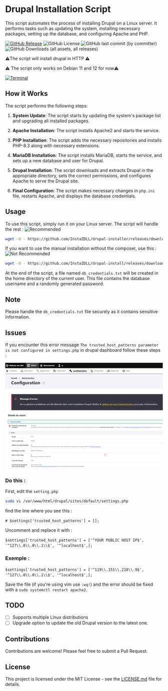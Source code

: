 # Drupal Installation Script

This script automates the process of installing Drupal on a Linux server. It performs tasks such as updating the system, installing necessary packages, setting up the database, and configuring Apache and PHP.

[ ![GitHub Release](https://img.shields.io/github/v/release/InstaZDLL/drupal-install?style=for-the-badge)](https://img.shields.io/github/v/release/InstaZDLL/drupal-install?sort=date&display_name=release&style=for-the-badge
)  ![GitHub License](https://img.shields.io/github/license/InstaZDLL/drupal-install?style=for-the-badge) ![GitHub last commit (by committer)](https://img.shields.io/github/last-commit/InstaZDLL/drupal-install?style=for-the-badge) ![GitHub Downloads (all assets, all releases)](https://img.shields.io/github/downloads/InstaZDLL/drupal-install/total?style=for-the-badge&color=%230080ff)



⚠️The script will install drupal in HTTP ⚠️

⚠️ The script only works on Debian 11 and 12 for now⚠️ 

[![Terminal](https://badgen.net/badge/Status/tested/green?icon=terminal)](#)

## How it Works

The script performs the following steps:

1. **System Update**: The script starts by updating the system's package list and upgrading all installed packages.

2. **Apache Installation**: The script installs Apache2 and starts the service.

3. **PHP Installation**: The script adds the necessary repositories and installs PHP-8.3 along with necessary extensions.

4. **MariaDB Installation**: The script installs MariaDB, starts the service, and sets up a new database and user for Drupal.

5. **Drupal Installation**: The script downloads and extracts Drupal in the appropriate directory, sets the correct permissions, and configures Apache to serve the Drupal site.

6. **Final Configuration**: The script makes necessary changes in `php.ini` file, restarts Apache, and displays the database credentials.

## Usage

To use this script, simply run it on your Linux server. The script will handle the rest : ![Recommended](https://img.shields.io/static/v1?label=&message=Recommended&color=%2331BB12)

```bash
wget -O - https://github.com/InstaZDLL/drupal-installer/releases/download/v1.1.1/drupal-install-composer-apache2.sh | sudo bash
```

If you want to use the manual installation without the composer, use this : ![Not Recommended](https://img.shields.io/static/v1?label=&message=Not+Recommended&color=yellow)

```bash
wget -O - https://github.com/InstaZDLL/drupal-install/releases/download/v1.0.1/drupal-install.sh | sudo bash
```

At the end of the script, a file named `db_credentials.txt` will be created in the home directory of the current user. This file contains the database username and a randomly generated password.

## Note

Please handle the `db_credentials.txt` file securely as it contains sensitive information.

## Issues

If you encounter this error message `The trusted_host_patterns parameter is not configured in settings.php` in drupal dashboard follow these steps :

![Issues A](https://raw.githubusercontent.com/InstaZDLL/drupal-install/main/images/ScreenshotA.png)
![Issues B](https://raw.githubusercontent.com/InstaZDLL/drupal-install/main/images/ScreenshotB.png)

### Do this :

First, edit the `setting.php`

```bash
sudo vi /var/www/html/drupal/sites/default/settings.php
```

find the line where you see this :

`# $settings['trusted_host_patterns'] = [];`

Uncomment and replace it with :

`$settings['trusted_host_patterns'] = ['^YOUR PUBLIC HOST IP$', '^127\\.0\\.0\\.1\\$', '^localhost$',];`

### Exemple :
`$settings['trusted_host_patterns'] = ['^119\\.151\\.218\\.9$', '^127\\.0\\.0\\.1\\$', '^localhost$',];`

Save the file (if you're using vim use `:wq!`) and the error should be fixed with a `sudo systemctl restart apache2`.

## TODO

- [ ] Supports multiple Linux distributions
- [ ] Upgrade option to update the old Drupal version to the latest one.

## Contributions

Contributions are welcome! Please feel free to submit a Pull Request.

## License

This project is licensed under the MIT License - see the [LICENSE.md](LICENSE) file for details.
